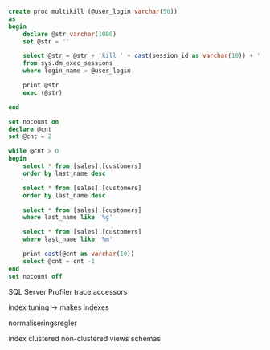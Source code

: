 ```sql
create proc multikill (@user_login varchar(50))
as
begin
    declare @str varchar(1000)
    set @str = ''

    select @str = @str + 'kill ' + cast(session_id as varchar(10)) + '; '
    from sys.dm_exec_sessions
    where login_name = @user_login

    print @str
    exec (@str)

end    
```

```sql
set nocount on
declare @cnt
set @cnt = 2

while @cnt > 0
begin
    select * from [sales].[customers]
    order by last_name desc

    select * from [sales].[customers]
    order by last_name desc

    select * from [sales].[customers]
    where last_name like '%g'

    select * from [sales].[customers]
    where last_name like '%m'

    print cast(@cnt as varchar(10))
    select @cnt = cnt -1
end
set nocount off

```


<!-- ola hallengren -->
<!-- dbatools.io -->

SQL Server Profiler
trace accessors

index tuning
-> makes indexes


normaliseringsregler

index
    clustered
    non-clustered
views
schemas
